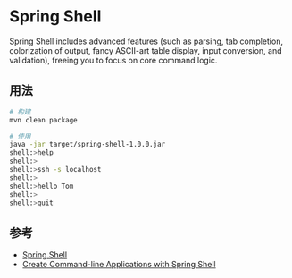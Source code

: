 # Spring Shell

Spring Shell includes advanced features (such as parsing, tab completion, colorization of output, 
fancy ASCII-art table display, input conversion, and validation), freeing you to focus on core command logic.

## 用法

```bash
# 构建
mvn clean package

# 使用
java -jar target/spring-shell-1.0.0.jar
shell:>help
shell:>
shell:>ssh -s localhost
shell:>
shell:>hello Tom
shell:>
shell:>quit
```

## 参考

* [Spring Shell](https://docs.spring.io/spring-shell/reference/index.html)
* [Create Command-line Applications with Spring Shell](https://reflectoring.io/spring-shell/)
